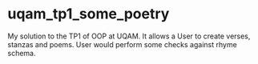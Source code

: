 # uqam_tp1_some_poetry
My solution to the TP1 of OOP at UQAM. It allows a User to create verses, stanzas and poems. User would perform some checks against rhyme schema.